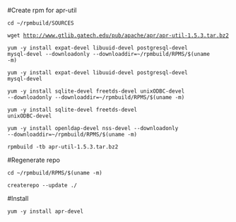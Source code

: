#Create rpm for apr-util

<code>cd ~/rpmbuild/SOURCES</code>

<code>wget http://www.gtlib.gatech.edu/pub/apache/apr/apr-util-1.5.3.tar.bz2</code>

<code>yum -y install expat-devel libuuid-devel postgresql-devel mysql-devel --downloadonly --downloaddir=~/rpmbuild/RPMS/$(uname -m)</code>

<code>yum -y install expat-devel libuuid-devel postgresql-devel mysql-devel</code>

<code>yum -y install sqlite-devel freetds-devel unixODBC-devel --downloadonly --downloaddir=~/rpmbuild/RPMS/$(uname -m)</code>

<code>yum -y install sqlite-devel freetds-devel unixODBC-devel</code>

<code>yum -y install openldap-devel nss-devel --downloadonly --downloaddir=~/rpmbuild/RPMS/$(uname -m)</code>

<code>rpmbuild -tb apr-util-1.5.3.tar.bz2</code>

#Regenerate repo

<code>cd ~/rpmbuild/RPMS/$(uname -m)</code>

<code>createrepo --update ./</code>

#Install

<code>yum -y install apr-devel</code>
